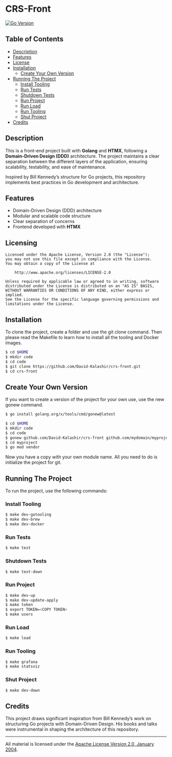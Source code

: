 # CRS-Front

[![Go Version](https://img.shields.io/github/go-mod/go-version/David-Kalashir/crs-front.svg)](https://golang.org/doc/go1.20)

## Table of Contents

- [Description](#description)
- [Features](#features)
- [License](#licensing)
- [Installation](#installation)
  - [Create Your Own Version](#create-your-own-version)
- [Running The Project](#running-the-project)
  - [Install Tooling](#install-tooling)
  - [Run Tests](#run-tests)
  - [Shutdown Tests](#shutdown-tests)
  - [Run Project](#run-project)
  - [Run Load](#run-load)
  - [Run Tooling](#run-tooling)
  - [Shut Project](#shut-project)
- [Credits](#credits)

## Description

This is a front-end project built with **Golang** and **HTMX**, following a **Domain-Driven Design (DDD)** architecture. The project maintains a clear separation between the different layers of the application, ensuring scalability, testability, and ease of maintenance.

Inspired by Bill Kennedy’s structure for Go projects, this repository implements best practices in Go development and architecture.

## Features

- Domain-Driven Design (DDD) architecture
- Modular and scalable code structure
- Clear separation of concerns
- Frontend developed with **HTMX**


## Licensing

```
Licensed under the Apache License, Version 2.0 (the "License");
you may not use this file except in compliance with the License.
You may obtain a copy of the License at

    http://www.apache.org/licenses/LICENSE-2.0

Unless required by applicable law or agreed to in writing, software
distributed under the License is distributed on an "AS IS" BASIS,
WITHOUT WARRANTIES OR CONDITIONS OF ANY KIND, either express or implied.
See the License for the specific language governing permissions and
limitations under the License.
```

## Installation

To clone the project, create a folder and use the git clone command. Then please read the Makefile to learn how to install all the tooling and Docker images.

```bash
$ cd $HOME
$ mkdir code
$ cd code
$ git clone https://github.com/David-Kalashir/crs-front.git
$ cd crs-front
```
## Create Your Own Version

If you want to create a version of the project for your own use, use the new gonew command.

```bash
$ go install golang.org/x/tools/cmd/gonew@latest

$ cd $HOME
$ mkdir code
$ cd code
$ gonew github.com/David-Kalashir/crs-front github.com/mydomain/myproject
$ cd myproject
$ go mod vendor
```
Now you have a copy with your own module name. All you need to do is initialize the project for git.

## Running The Project
To run the project, use the following commands:

### Install Tooling

```bash
$ make dev-gotooling
$ make dev-brew
$ make dev-docker
```
### Run Tests

```bash
$ make test
```
### Shutdown Tests

```bash
$ make test-down
```
### Run Project

```bash
$ make dev-up
$ make dev-update-apply
$ make token
$ export TOKEN=<COPY TOKEN>
$ make users
```
### Run Load

```bash
$ make load
```
### Run Tooling

```bash
$ make grafana
$ make statsviz
```
### Shut Project

```bash
$ make dev-down
```
## Credits
This project draws significant inspiration from Bill Kennedy’s work on structuring Go projects with Domain-Driven Design. His books and talks were instrumental in shaping the architecture of this repository.

___
All material is licensed under the [Apache License Version 2.0, January 2004](http://www.apache.org/licenses/LICENSE-2.0).